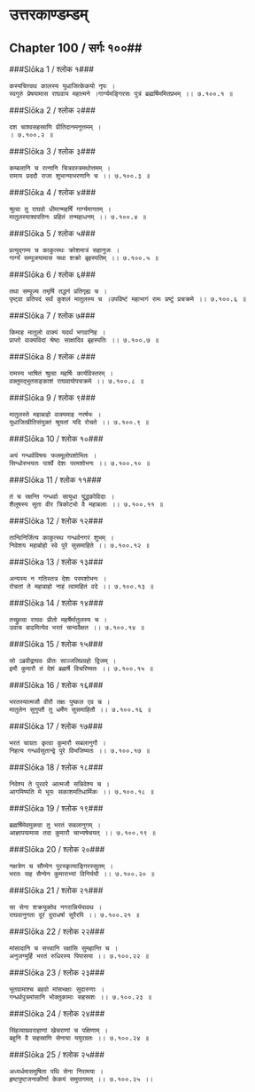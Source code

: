 उत्तरकाण्डम्डम्
===============================


## Chapter 100  / सर्गः १००##


###Slōka 1 / श्लोक १###


    कस्यचित्त्वथ कालस्य युधाजित्केकयो नृपः ।
    स्वगुरुं प्रेषयामास राघवाय महात्मने ।गार्ग्यमङ्गिरसः पुत्रं ब्रह्मर्षिममितप्रभम् ।। ७.१००.१ ॥


###Slōka 2 / श्लोक २###


    दश चाश्वसहस्राणि प्रीतिदानमनुत्तमम् ।
    । ७.१००.२ ॥


###Slōka 3 / श्लोक ३###


    कम्बलानि च रत्नानि चित्रवस्त्रमथोत्तमम् ।
    रामाय प्रददौ राजा शुभान्याभरणानि च ।। ७.१००.३ ॥


###Slōka 4 / श्लोक ४###


    श्रुत्वा तु राघवो धीमान्महर्षिं गार्ग्यमागतम् ।
    मातुलस्याश्वपतिनः प्रहितं तन्महाधनम् ।। ७.१००.४ ॥


###Slōka 5 / श्लोक ५###


    प्रत्युद्गम्य च काकुत्स्थः क्रोशमात्रं सहानुजः ।
    गार्ग्यं सम्पूजयामास यथा शक्रो बृहस्पतिम् ।। ७.१००.५ ॥


###Slōka 6 / श्लोक ६###


    तथा सम्पूज्य तमृषिं तद्धनं प्रतिगृह्य च ।
    पृष्ट्वा प्रतिपदं सर्वं कुशलं मातुलस्य च ।उपविष्टं महाभागं रामः प्रष्टुं प्रचक्रमे ।। ७.१००.६ ॥


###Slōka 7 / श्लोक ७###


    किमाह मातुलो वाक्यं यदर्थं भगवानिह ।
    प्राप्तो वाक्यविदां श्रेष्ठः साक्षादिव बृहस्पतिः ।। ७.१००.७ ॥


###Slōka 8 / श्लोक ८###


    रामस्य भाषितं श्रुत्वा महर्षिः कार्यविस्तरम् ।
    वक्तुमद्भुतसङ्काशं राघवायोपचक्रमे ।। ७.१००.८ ॥


###Slōka 9 / श्लोक ९###


    मातुलस्ते महाबाहो वाक्यमाह नरर्षभः ।
    युधाजित्प्रीतिसंयुक्तं श्रूयतां यदि रोचते ।। ७.१००.९ ॥


###Slōka 10 / श्लोक १०###


    अयं गन्धर्वविषयः फलमूलोपशोभितः ।
    सिन्धोरुभयतः पार्श्वे देशः परमशोभनः ।। ७.१००.१० ॥


###Slōka 11 / श्लोक ११###


    तं च रक्षन्ति गन्धर्वाः सायुधा युद्धकोविदाः ।
    शैलूषस्य सुता वीर त्रिकोट्यो वै महाबलाः ।। ७.१००.११ ॥


###Slōka 12 / श्लोक १२###


    तान्विनिर्जित्य काकुत्स्थ गन्धर्वनगरं शुभम् ।
    निवेशय महाबोहो स्वे पुरे सुसमाहिते ।। ७.१००.१२ ॥


###Slōka 13 / श्लोक १३###


    अन्यस्य न गतिस्तत्र देशः परमशोभनः ।
    रोचतां ते महाबाहो नाहं त्वामहितं वदे ।। ७.१००.१३ ॥


###Slōka 14 / श्लोक १४###


    तच्छ्रुत्वा राघवः प्रीतो महर्षेर्मातुलस्य च ।
    उवाच बाढमित्येव भरतं चान्ववैक्षत ।। ७.१००.१४ ॥


###Slōka 15 / श्लोक १५###


    सो ऽब्रवीद्राघवः प्रीतः साञ्जलिप्रग्रहो द्विजम् ।
    इमौ कुमारौ तं देशं ब्रह्मर्षे विचरिष्यतः ।। ७.१००.१५ ॥


###Slōka 16 / श्लोक १६###


    भरतस्यात्मजौ वीरौ तक्षः पुष्कल एव च ।
    मातुलेन सुगुप्तौ तु धर्मेण सुसमाहितौ ।। ७.१००.१६ ॥


###Slōka 17 / श्लोक १७###


    भरतं चाग्रतः कृत्वा कुमारौ सबलानुगौ ।
    निहत्य गन्धर्वसुतान्द्वे पुरे विभजिष्यतः ।। ७.१००.१७ ॥


###Slōka 18 / श्लोक १८###


    निवेश्य ते पुरवरे आत्मजौ सन्निवेश्य च ।
    आगमिष्यति मे भूयः सकाशमतिधार्मिकः ।। ७.१००.१८ ॥


###Slōka 19 / श्लोक १९###


    ब्रह्मर्षिमेवमुक्त्वा तु भरतं सबलानुगम् ।
    आज्ञापयामास तदा कुमारौ चाभ्यषेचयत् ।। ७.१००.१९ ॥


###Slōka 20 / श्लोक २०###


    नक्षत्रेण च सौम्येन पुरस्कृत्याङ्गिरस्सुतम् ।
    भरतः सह सैन्येन कुमाराभ्यां विनिर्ययौ ।। ७.१००.२० ॥


###Slōka 21 / श्लोक २१###


    सा सेना शक्रयुक्तेव नगरान्निर्ययावथ ।
    राघवानुगता दूरं दुराधर्षा सुरैरपि ।। ७.१००.२१ ॥


###Slōka 22 / श्लोक २२###


    मांसादानि च सत्त्वानि रक्षांसि सुमहान्ति च ।
    अनुजग्मुर्हि भरतं रुधिरस्य पिपासया ।। ७.१००.२२ ॥


###Slōka 23 / श्लोक २३###


    भूतग्रामाश्च बहवो मांसभक्षाः सुदारुणाः ।
    गन्धर्वपुत्रमांसानि भोक्तुकामाः सहस्रशः ।। ७.१००.२३ ॥


###Slōka 24 / श्लोक २४###


    सिंहव्याघ्रवराहाणां खेचराणां च पक्षिणाम् ।
    बहूनि वै सहस्राणि सेनाया ययुरग्रतः ।। ७.१००.२४ ॥


###Slōka 25 / श्लोक २५###


    अध्यर्धमासमुषिता पथि सेना निरामया ।
    हृष्टपुष्टजनाकीर्णा केकयं समुपागमत् ।। ७.१००.२५ ।।


